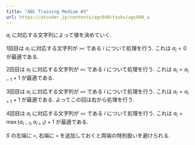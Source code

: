 ```yaml
---
title: "ABC Training Medium #3"
url: https://atcoder.jp/contests/agc040/tasks/agc040_a
---
```

$a_i$ に対応する文字列によって値を決めていく.

1回目は $a_i$ に対応する文字列が `><` である $i$ について処理を行う. これは $a_i = 0$ が最適である.

2回目は $a_i$ に対応する文字列が `<<` である $i$ について処理を行う. これは $a_i = a_{i-1}+1$ が最適である.

3回目は $a_i$ に対応する文字列が `>>` である $i$ について処理を行う. これは $a_i = a_{i+1}+1$ が最適である. よってこの回は右から処理を行う.

4回目は $a_i$ に対応する文字列が `<>` である $i$ について処理を行う. これは $a_i = \max\{a_{i-1}, a_{i+1}\}+1$ が最適である.

$S$ の左端に `>`, 右端に `<` を追加しておくと両端の特別扱いを避けられる.
